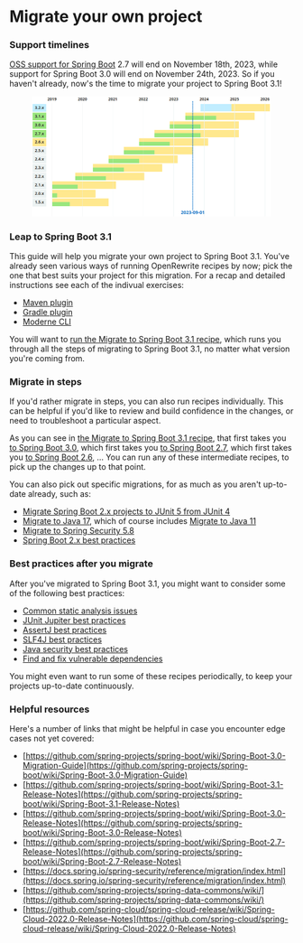 # Migrate your own project

### Support timelines

[OSS support for Spring Boot](https://spring.io/projects/spring-boot#support) 2.7 will end on November 18th, 2023, while support for Spring Boot 3.0 will end on November 24th, 2023. So if you haven't already, now's the time to migrate your project to Spring Boot 3.1!

<figure><img src="../../.gitbook/assets/support-timelines.png" alt=""><figcaption></figcaption></figure>

### Leap to Spring Boot 3.1

This guide will help you migrate your own project to Spring Boot 3.1. You've already seen various ways of running OpenRewrite recipes by now; pick the one that best suits your project for this migration. For a recap and detailed instructions see each of the indivual exercises:

* [Maven plugin](maven-plugin-exercise.md)
* [Gradle plugin](gradle-plugin-exercise.md)
* [Moderne CLI](moderne-cli-exercise.md)

You will want to [run the Migrate to Spring Boot 3.1 recipe](https://docs.openrewrite.org/recipes/java/spring/boot3/upgradespringboot\_3\_1), which runs you through all the steps of migrating to Spring Boot 3.1, no matter what version you're coming from.

### Migrate in steps

If you'd rather migrate in steps, you can also run recipes individually. This can be helpful if you'd like to review and build confidence in the changes, or need to troubleshoot a particular aspect.

As you can see in [the Migrate to Spring Boot 3.1 recipe](https://docs.openrewrite.org/recipes/java/spring/boot3/upgradespringboot\_3\_1), that first takes you [to Spring Boot 3.0](https://docs.openrewrite.org/recipes/java/spring/boot3/upgradespringboot\_3\_0), which first takes you [to Spring Boot 2.7](https://docs.openrewrite.org/recipes/java/spring/boot2/upgradespringboot\_2\_7), which first takes you [to Spring Boot 2.6](https://docs.openrewrite.org/recipes/java/spring/boot2/upgradespringboot\_2\_6), ... You can run any of these intermediate recipes, to pick up the changes up to that point.

You can also pick out specific migrations, for as much as you aren't up-to-date already, such as:

* [Migrate Spring Boot 2.x projects to JUnit 5 from JUnit 4](https://docs.openrewrite.org/recipes/java/spring/boot2/springboot2junit4to5migration)
* [Migrate to Java 17](https://docs.openrewrite.org/recipes/java/migrate/upgradetojava17), which of course includes [Migrate to Java 11](https://docs.openrewrite.org/recipes/java/migrate/java8tojava11)
* [Migrate to Spring Security 5.8](https://docs.openrewrite.org/recipes/java/spring/security5/upgradespringsecurity\_5\_8)
* [Spring Boot 2.x best practices](https://docs.openrewrite.org/recipes/java/spring/boot2/springboot2bestpractices)

### Best practices after you migrate

After you've migrated to Spring Boot 3.1, you might want to consider some of the following best practices:

* [Common static analysis issues](https://docs.openrewrite.org/recipes/staticanalysis/commonstaticanalysis)
* [JUnit Jupiter best practices](https://docs.openrewrite.org/recipes/java/testing/junit5/junit5bestpractices)
* [AssertJ best practices](https://docs.openrewrite.org/recipes/java/testing/assertj/assertj)
* [SLF4J best practices](https://docs.openrewrite.org/recipes/java/logging/slf4j/slf4jbestpractices)
* [Java security best practices](https://docs.openrewrite.org/recipes/java/security/javasecuritybestpractices)
* [Find and fix vulnerable dependencies](https://docs.openrewrite.org/recipes/java/dependencies/dependencyvulnerabilitycheck)

You might even want to run some of these recipes periodically, to keep your projects up-to-date continuously.

### Helpful resources

Here's a number of links that might be helpful in case you encounter edge cases not yet covered:

* [https://github.com/spring-projects/spring-boot/wiki/Spring-Boot-3.0-Migration-Guide](https://github.com/spring-projects/spring-boot/wiki/Spring-Boot-3.0-Migration-Guide)
* [https://github.com/spring-projects/spring-boot/wiki/Spring-Boot-3.1-Release-Notes](https://github.com/spring-projects/spring-boot/wiki/Spring-Boot-3.1-Release-Notes)
* [https://github.com/spring-projects/spring-boot/wiki/Spring-Boot-3.0-Release-Notes](https://github.com/spring-projects/spring-boot/wiki/Spring-Boot-3.0-Release-Notes)
* [https://github.com/spring-projects/spring-boot/wiki/Spring-Boot-2.7-Release-Notes](https://github.com/spring-projects/spring-boot/wiki/Spring-Boot-2.7-Release-Notes)
* [https://docs.spring.io/spring-security/reference/migration/index.html](https://docs.spring.io/spring-security/reference/migration/index.html)
* [https://github.com/spring-projects/spring-data-commons/wiki/](https://github.com/spring-projects/spring-data-commons/wiki/)
* [https://github.com/spring-cloud/spring-cloud-release/wiki/Spring-Cloud-2022.0-Release-Notes](https://github.com/spring-cloud/spring-cloud-release/wiki/Spring-Cloud-2022.0-Release-Notes)
